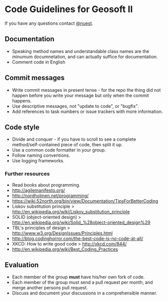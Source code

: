 # Code Guidelines for Geosoft II

If you have any questions contact [@nuest](https://github.com/nuest).

## Documentation

* Speaking method names and understandable class names are the minumum documnetation, and can actually suffice for documentation.
* Comment code in English

## Commit messages

* Write commit messages in present tense - for the repo the thing did not happen before you write your message but only when the commit happens.
* Use descriptive messages, not "update to code", or "bugfix".
* Add references to task numbers or issue trackers with more information.

## Code style

* Divide and conquer - if you have to scroll to see a complete method/self-contained piece of code, then split it up.
* Use a common code formatter in your group.
* Follow naming conventions.
* Use logging frameworks.

### Further resources

* Read books about programming.
* http://agilemanifesto.org/
* http://nordholmen.net/programming/
* https://wiki.52north.org/bin/view/Documentation/TipsForBetterCoding
* Liskov substitution principle > http://en.wikipedia.org/wiki/Liskov_substitution_principle
* SOLID (object-oriented design) > http://en.wikipedia.org/wiki/Solid_%28object-oriented_design%29
* TBL's principles of design > http://www.w3.org/DesignIssues/Principles.html
* http://blog.codinghorror.com/the-best-code-is-no-code-at-all/
* XKCD: How to write good code > http://xkcd.com/844/
* http://en.wikipedia.org/wiki/Best_Coding_Practices

## Evaluation

* Each member of the group **must** have his/her own fork of code.
* Each member of the group must send a pull request per month, and merge another persons pull request.
* Discuss and document your discussions in a comprehensible manner.